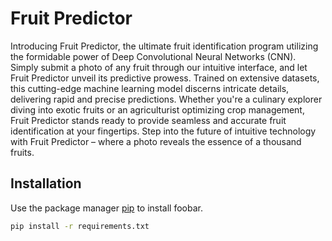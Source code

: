 # Fruit Predictor

Introducing Fruit Predictor, the ultimate fruit identification program utilizing the formidable power of Deep Convolutional Neural Networks (CNN). Simply submit a photo of any fruit through our intuitive interface, and let Fruit Predictor unveil its predictive prowess. Trained on extensive datasets, this cutting-edge machine learning model discerns intricate details, delivering rapid and precise predictions. Whether you're a culinary explorer diving into exotic fruits or an agriculturist optimizing crop management, Fruit Predictor stands ready to provide seamless and accurate fruit identification at your fingertips. Step into the future of intuitive technology with Fruit Predictor – where a photo reveals the essence of a thousand fruits.

## Installation

Use the package manager [pip](https://pip.pypa.io/en/stable/) to install foobar.

```bash
pip install -r requirements.txt
```
